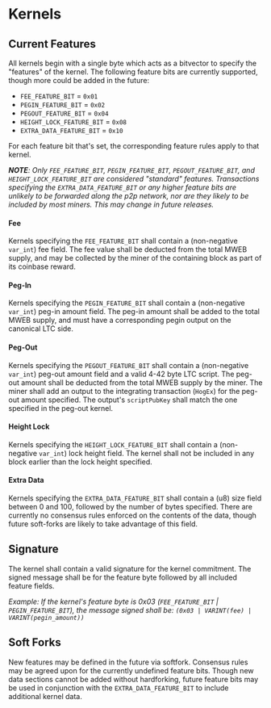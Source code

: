 # Kernels

## Current Features

All kernels begin with a single byte which acts as a bitvector to specify the "features" of the kernel.
The following feature bits are currently supported, though more could be added in the future:

* `FEE_FEATURE_BIT` = `0x01`
* `PEGIN_FEATURE_BIT` = `0x02`
* `PEGOUT_FEATURE_BIT` = `0x04`
* `HEIGHT_LOCK_FEATURE_BIT` = `0x08`
* `EXTRA_DATA_FEATURE_BIT` = `0x10`

For each feature bit that's set, the corresponding feature rules apply to that kernel.

***NOTE**: Only `FEE_FEATURE_BIT`, `PEGIN_FEATURE_BIT`, `PEGOUT_FEATURE_BIT`, and `HEIGHT_LOCK_FEATURE_BIT` are considered "standard" features.
Transactions specifying the `EXTRA_DATA_FEATURE_BIT` or any higher feature bits are unlikely to be forwarded along the p2p network, nor are they likely to be included by most miners.
This may change in future releases.*

#### Fee

Kernels specifying the `FEE_FEATURE_BIT` shall contain a (non-negative `var_int`) fee field.
The fee value shall be deducted from the total MWEB supply, and may be collected by the miner of the containing block as part of its coinbase reward.

#### Peg-In

Kernels specifying the `PEGIN_FEATURE_BIT` shall contain a (non-negative `var_int`) peg-in amount field.
The peg-in amount shall be added to the total MWEB supply, and must have a corresponding pegin output on the canonical LTC side.

#### Peg-Out

Kernels specifying the `PEGOUT_FEATURE_BIT` shall contain a (non-negative `var_int`) peg-out amount field and a valid 4-42 byte LTC script.
The peg-out amount shall be deducted from the total MWEB supply by the miner.
The miner shall add an output to the integrating transaction (`HogEx`) for the peg-out amount specified. The output's `scriptPubKey` shall match the one specified in the peg-out kernel.

#### Height Lock

Kernels specifying the `HEIGHT_LOCK_FEATURE_BIT` shall contain a (non-negative `var_int`) lock height field.
The kernel shall not be included in any block earlier than the lock height specified.

#### Extra Data

Kernels specifying the `EXTRA_DATA_FEATURE_BIT` shall contain a (u8) size field between 0 and 100, followed by the number of bytes specified.
There are currently no consensus rules enforced on the contents of the data, though future soft-forks are likely to take advantage of this field.

## Signature

The kernel shall contain a valid signature for the kernel commitment. The signed message shall be for the feature byte followed by all included feature fields.

*Example: If the kernel's feature byte is 0x03 (`FEE_FEATURE_BIT` | `PEGIN_FEATURE_BIT`), the message signed shall be: `(0x03 | VARINT(fee) | VARINT(pegin_amount))`*

## Soft Forks

New features may be defined in the future via softfork. Consensus rules may be agreed upon for the currently undefined feature bits.
Though new data sections cannot be added without hardforking, future feature bits may be used in conjunction with the `EXTRA_DATA_FEATURE_BIT` to include additional kernel data.